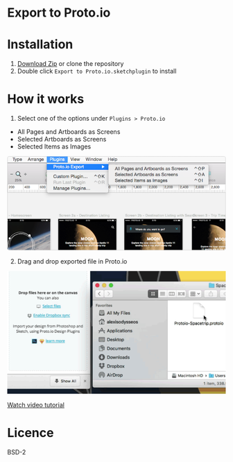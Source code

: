 Export to Proto.io
=====================
# Installation
1. [Download Zip](https://dteyv52hbg2at.cloudfront.net/tools/sketch/Protoio-sketch-plugin.zip) or clone the repository
2. Double click `Export to Proto.io.sketchplugin` to install

# How it works
1. Select one of the options under `Plugins > Proto.io`

* All Pages and Artboards as Screens
* Selected Artboards as Screens
* Selected Items as Images

![Menu](./images/menu-option.png )

2. Drag and drop exported file in Proto.io

![Drag and Drop](./images/drag.gif)

[Watch video tutorial](https://vimeo.com/145843990)

# Licence
BSD-2
